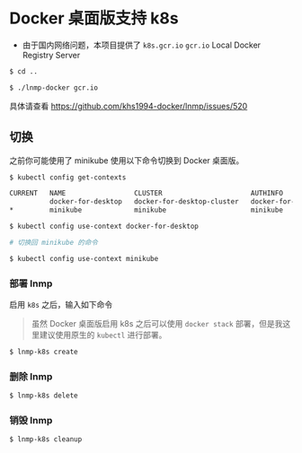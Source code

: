 # Docker 桌面版支持 k8s

* 由于国内网络问题，本项目提供了 `k8s.gcr.io` `gcr.io` Local Docker Registry Server

```bash
$ cd ..

$ ./lnmp-docker gcr.io
```

具体请查看 https://github.com/khs1994-docker/lnmp/issues/520

## 切换

之前你可能使用了 minikube 使用以下命令切换到 Docker 桌面版。

```bash
$ kubectl config get-contexts

CURRENT   NAME                 CLUSTER                      AUTHINFO             NAMESPACE
          docker-for-desktop   docker-for-desktop-cluster   docker-for-desktop
*         minikube             minikube                     minikube

$ kubectl config use-context docker-for-desktop

# 切换回 minikube 的命令

$ kubectl config use-context minikube
```

### 部署 lnmp

启用 `k8s` 之后，输入如下命令

> 虽然 Docker 桌面版启用 k8s 之后可以使用 `docker stack` 部署，但是我这里建议使用原生的 `kubectl` 进行部署。

```bash
$ lnmp-k8s create
```

### 删除 lnmp

```bash
$ lnmp-k8s delete
```

### 销毁 lnmp

```bash
$ lnmp-k8s cleanup
```
